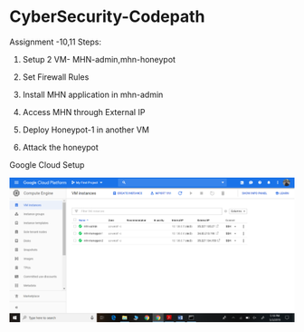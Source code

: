 # CyberSecurity-Codepath

Assignment -10,11
Steps:

1) Setup 2 VM- MHN-admin,mhn-honeypot

2) Set Firewall Rules

3) Install MHN application in mhn-admin

4) Access MHN through External IP

5) Deploy Honeypot-1 in another VM

6) Attack the honeypot

Google Cloud Setup

![](cloudsetup.png)




